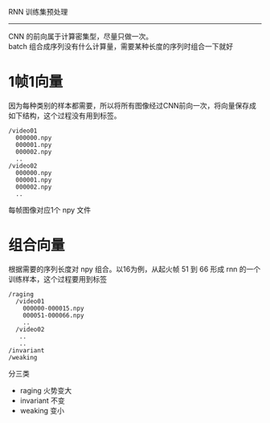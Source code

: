 RNN 训练集预处理

---
CNN 的前向属于计算密集型，尽量只做一次。  
batch 组合成序列没有什么计算量，需要某种长度的序列时组合一下就好

# 1帧1向量
因为每种类别的样本都需要，所以将所有图像经过CNN前向一次，将向量保存成如下结构，这个过程没有用到标签。
```
/video01
  000000.npy
  000001.npy
  000002.npy
  ..
/video02
  000000.npy
  000001.npy
  000002.npy
  ..
```
每帧图像对应1个 npy 文件

# 组合向量
根据需要的序列长度对 npy 组合。以16为例，从起火帧 51 到 66 形成 rnn 的一个训练样本，这个过程要用到标签
```
/raging
  /video01
    000000-000015.npy
    000051-000066.npy
    ..
  /video02
   ..
   ..
/invariant
/weaking
```

分三类
- raging 火势变大
- invariant 不变
- weaking 变小

